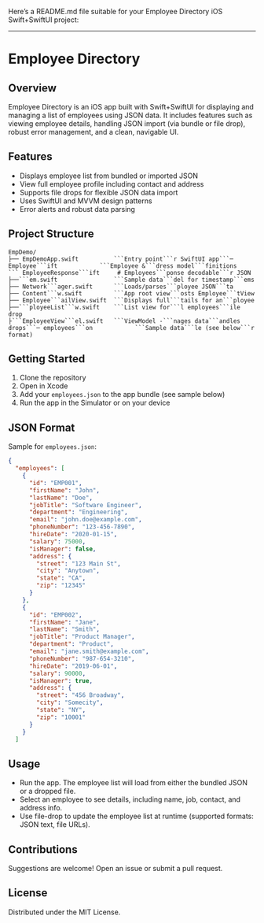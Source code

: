 Here’s a README.md file suitable for your Employee Directory iOS Swift+SwiftUI project:

***

# Employee Directory

## Overview

Employee Directory is an iOS app built with Swift+SwiftUI for displaying and managing a list of employees using JSON data. It includes features such as viewing employee details, handling JSON import (via bundle or file drop), robust error management, and a clean, navigable UI.

## Features

- Displays employee list from bundled or imported JSON
- View full employee profile including contact and address
- Supports file drops for flexible JSON data import
- Uses SwiftUI and MVVM design patterns
- Error alerts and robust data parsing

## Project Structure

```
EmpDemo/
├── EmpDemoApp.swift          ```Entry point```r SwiftUI app```─ Employee```ift            ```Employee &```dress model```finitions
``` EmployeeResponse```ift     # Employees```ponse decodable```r JSON
├──```em.swift                ```Sample data```del for timestamp```ems
├── Network```ager.swift      ```Loads/parses```ployee JSON```ta
├── Content```w.swift         ```App root view```osts Employee```tView
├── Employee```ailView.swift  ```Displays full```tails for an```ployee
├──```ployeeList```w.swift    ```List view for```l employees```ile drop
├```EmployeeView```el.swift   ```ViewModel -```nages data```andles drops```─ employees```on            ```Sample data```le (see below```r format)
```

## Getting Started

1. Clone the repository
2. Open in Xcode
3. Add your `employees.json` to the app bundle (see sample below)
4. Run the app in the Simulator or on your device

## JSON Format

Sample for `employees.json`:
```json
{
  "employees": [
    {
      "id": "EMP001",
      "firstName": "John",
      "lastName": "Doe",
      "jobTitle": "Software Engineer",
      "department": "Engineering",
      "email": "john.doe@example.com",
      "phoneNumber": "123-456-7890",
      "hireDate": "2020-01-15",
      "salary": 75000,
      "isManager": false,
      "address": {
        "street": "123 Main St",
        "city": "Anytown",
        "state": "CA",
        "zip": "12345"
      }
    },
    {
      "id": "EMP002",
      "firstName": "Jane",
      "lastName": "Smith",
      "jobTitle": "Product Manager",
      "department": "Product",
      "email": "jane.smith@example.com",
      "phoneNumber": "987-654-3210",
      "hireDate": "2019-06-01",
      "salary": 90000,
      "isManager": true,
      "address": {
        "street": "456 Broadway",
        "city": "Somecity",
        "state": "NY",
        "zip": "10001"
      }
    }
  ]
`````

## Usage

- Run the app. The employee list will load from either the bundled JSON or a dropped file.
- Select an employee to see details, including name, job, contact, and address info.
- Use file-drop to update the employee list at runtime (supported formats: JSON text, file URLs).

## Contributions

Suggestions are welcome! Open an issue or submit a pull request.

## License

Distributed under the MIT License.

